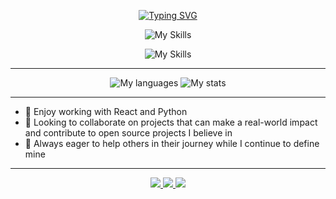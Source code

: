 <div align="center">

  [![Typing SVG](https://readme-typing-svg.herokuapp.com?font=Fira+Code&weight=500&size=30&duration=3000&pause=100&center=true&vCenter=true&repeat=false&random=false&width=684&height=91&lines=%F0%9F%92%AA+What+up!;My+name+is+Jacob;Check+out+the+cool+stuff+I've+built)](https://git.io/typing-svg)
  
  
  ![My Skills](https://skillicons.dev/icons?i=js,react,ts,next,vite,tailwind,bootstrap) 
  
  ![My Skills](https://skillicons.dev/icons?i=python,postgres,sqlite,flask,nodejs,mongodb)
  
  ---  
  ![My languages](https://github-readme-stats.vercel.app/api/top-langs/?username=jacastanon01&theme=transparent&exclude_repo=MoRent,Jobit&layout=donut&hide_border=true)
  ![My stats](https://github-readme-stats.vercel.app/api?username=jacastanon01&count_private=true&show_icons=true&theme=transparent&rank_icon=github&hide_border=true)

</div>

---
- 🌱 Enjoy working with React and Python
- 👯 Looking to collaborate on projects that can make a real-world impact and contribute to open source projects I believe in
- 🤔 Always eager to help others in their journey while I continue to define mine
---

  
<img width=0 height=0 align="right" src="https://visitor-badge.laobi.icu/badge?page_id=jacastanon01.jacastanon01" />
<div align="center"> 
  <a href="mailto:jacastanon01@gmail.com">
    <img src="https://img.shields.io/badge/Gmail-333333?style=for-the-badge&logo=gmail&logoColor=red" />
  </a>
  <a href="https://www.linkedin.com/in/jacob-castanon-b76490168/" target="_blank">
    <img src="https://img.shields.io/badge/LinkedIn-0077B5?style=for-the-badge&logo=linkedin&logoColor=white" target="_blank" />
  </a>
  <a href="https://jacastanon.vercel.app" target="_blank">
     <img src="https://img.shields.io/badge/Portfolio-5d53ea?style=for-the-badge&logo=todoist&logoColor=white" target="_blank" /> 
  </a>
</div>




